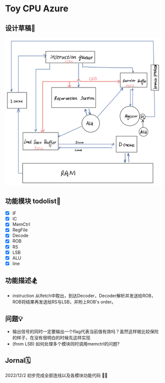 # Toy CPU Azure

## 设计草稿📝
![assign](https://github.com/Jianglai-0023/CPU_Azure/blob/main/README.assets/IMG_1669.jpg)
## 功能模块 todolist🧩
- [x] IF
- [x] IC
- [x] MemCtrl
- [x] RegFile
- [x] Decode
- [x] ROB
- [x] RS
- [x] LSB
- [x] ALU
- [x] line
## 功能描述🏂
* instruction 从Ifetch中取出，到达Decoder，Decoder解析并发送给ROB，ROB将结果再发送给RS与LSB，并附上ROB's order。
## 问题💡
* 输出信号的同时一定要输出一个flag代表当前值有效吗？虽然这样做比较保险的样子，在没有很明白的时候先这样实现
* (from LSB) 如何处理多个模块同时调用memctrl的问题?

## Jornal🗓
2022/12/2 初步完成全部连线以及各模块功能代码 💁🏻